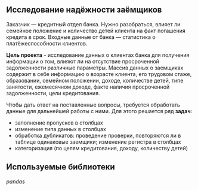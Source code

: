 ## Исследование надёжности заёмщиков

Заказчик — кредитный отдел банка. Нужно разобраться, влияет ли семейное положение и количество детей клиента на факт погашения кредита в срок. Входные данные от банка — статистика о платёжеспособности клиентов.

**Цель проекта** - исследование данных о клиентах банка для получения информации о том, влияют ли на отсутствие просроченной задолженности различные параметры. Массив данных о заемщиках содержит в себе информацию о возрасте клиента, его трудовом стаже, образовании, семейном положении, доходе, количестве детей, типе занятости, ежемесячном доходе, факте наличия просроченной задолженности, цели кредитования.

Чтобы дать ответ на поставленные вопросы, требуется обработать данные для дальнейшей работы с ними. Для этого решается ряд **задач**:

- заполнение пропусков в столбцах 
- изменение типа данных в столбцах
- обработка дубликатов: проведение проверки, повторяются ли в таблице одинаковые заемщики; изменение регистра в столбцах 
- категоризация (по целям кредитования, доходу, количеству детей)


## Используемые библиотеки
*pandas*
